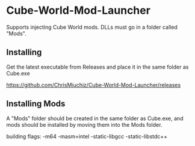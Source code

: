 # Cube-World-Mod-Launcher

Supports injecting Cube World mods. DLLs must go in a folder called "Mods".

## Installing
Get the latest executable from Releases and place it in the same folder as Cube.exe

https://github.com/ChrisMiuchiz/Cube-World-Mod-Launcher/releases

## Installing Mods
A "Mods" folder should be created in the same folder as Cube.exe, and mods should be installed by moving them into the Mods folder.



building flags: -m64 -masm=intel -static-libgcc -static-libstdc++
